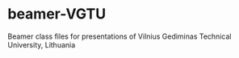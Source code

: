 # beamer-VGTU
Beamer class files for presentations of Vilnius Gediminas Technical University, Lithuania
